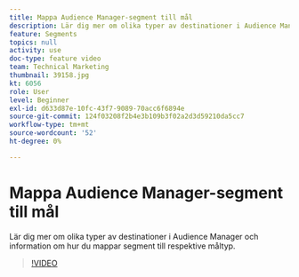 ```yaml
---
title: Mappa Audience Manager-segment till mål
description: Lär dig mer om olika typer av destinationer i Audience Manager och information om hur du mappar segment till respektive måltyp.
feature: Segments
topics: null
activity: use
doc-type: feature video
team: Technical Marketing
thumbnail: 39158.jpg
kt: 6056
role: User
level: Beginner
exl-id: d633d87e-10fc-43f7-9089-70acc6f6894e
source-git-commit: 124f03208f2b4e3b109b3f02a2d3d59210da5cc7
workflow-type: tm+mt
source-wordcount: '52'
ht-degree: 0%

---
```


# Mappa Audience Manager-segment till mål

Lär dig mer om olika typer av destinationer i Audience Manager och information om hur du mappar segment till respektive måltyp.

>[!VIDEO](https://video.tv.adobe.com/v/39158/?quality=12&learn=on)
